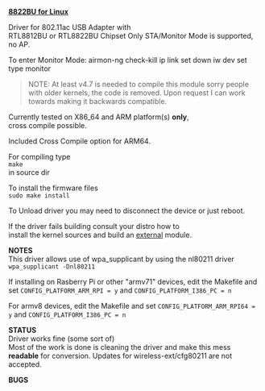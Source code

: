 <u>**8822BU for Linux**</u>

Driver for 802.11ac USB Adapter with  
RTL8812BU or RTL8822BU Chipset
Only STA/Monitor Mode is supported, no AP.  

To enter Monitor Mode:
airmon-ng check-kill
ip link set <interface> down
iw dev <interface> set type monitor

> NOTE: At least v4.7 is needed to compile this module
> sorry people with older kernels, the code is removed.
> Upon request I can work towards making it backwards compatible.

Currently tested on X86_64 and ARM platform(s) **only**,  
cross compile possible.

Included Cross Compile option for ARM64.

For compiling type  
`make`  
in source dir  

To install the firmware files  
`sudo make install`

To Unload driver you may need to disconnect the device or just reboot.

If the driver fails building consult your distro how to  
install the kernel sources and build an <u>external</u> module.


**NOTES**  
This driver allows use of wpa_supplicant by using the nl80211 driver
`wpa_supplicant -Dnl80211`

If installing on Rasberry Pi or other "armv71" devices, edit the Makefile and set `CONFIG_PLATFORM_ARM_RPI = y` and `CONFIG_PLATFORM_I386_PC = n`

For armv8 devices, edit the Makefile and set `CONFIG_PLATFORM_ARM_RPI64 = y` and `CONFIG_PLATFORM_I386_PC = n` 

**STATUS**  
Driver works fine (some sort of)  
Most of the work is done is cleaning the driver and make this mess **readable**   for conversion.
Updates for wireless-ext/cfg80211  are not accepted.  

**BUGS**  
